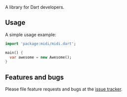 A library for Dart developers.

## Usage

A simple usage example:

```dart
import 'package:midi/midi.dart';

main() {
  var awesome = new Awesome();
}
```

## Features and bugs

Please file feature requests and bugs at the [issue tracker][tracker].

[tracker]: http://example.com/issues/replaceme
